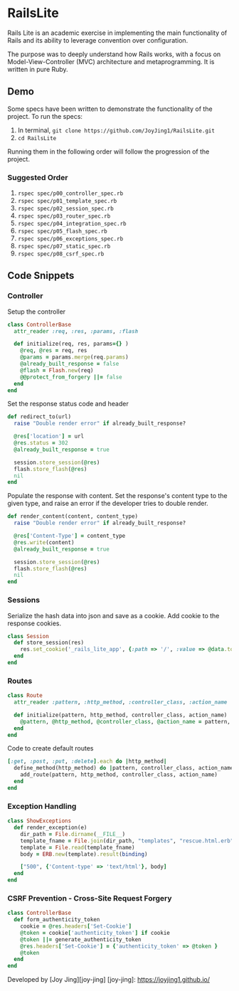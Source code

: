 # RailsLite

Rails Lite is an academic exercise in implementing the main functionality of Rails and its ability to leverage convention over configuration.

The purpose was to deeply understand how Rails works, with a focus on Model-View-Controller (MVC) architecture and metaprogramming. It is written in pure Ruby.

## Demo

Some specs have been written to demonstrate the functionality of the project. To run the specs:

1. In terminal, `git clone https://github.com/JoyJing1/RailsLite.git`
2. `cd RailsLite`

Running them in the following order will follow the progression of the project.

### Suggested Order
1. `rspec spec/p00_controller_spec.rb`
2. `rspec spec/p01_template_spec.rb`
3. `rspec spec/p02_session_spec.rb`
4. `rspec spec/p03_router_spec.rb`
5. `rspec spec/p04_integration_spec.rb`
5. `rspec spec/p05_flash_spec.rb`
5. `rspec spec/p06_exceptions_spec.rb`
5. `rspec spec/p07_static_spec.rb`
5. `rspec spec/p08_csrf_spec.rb`

## Code Snippets

### Controller

Setup the controller
```ruby
class ControllerBase
  attr_reader :req, :res, :params, :flash

  def initialize(req, res, params={} )
    @req, @res = req, res
    @params = params.merge(req.params)
    @already_built_response = false
    @flash = Flash.new(req)
    @@protect_from_forgery ||= false
  end
end
```

Set the response status code and header

```ruby
def redirect_to(url)
  raise "Double render error" if already_built_response?

  @res['location'] = url
  @res.status = 302
  @already_built_response = true

  session.store_session(@res)
  flash.store_flash(@res)
  nil
end
```

Populate the response with content. Set the response's content type to the given type, and raise an error if the developer tries to double render.

```ruby
def render_content(content, content_type)
  raise "Double render error" if already_built_response?

  @res['Content-Type'] = content_type
  @res.write(content)
  @already_built_response = true

  session.store_session(@res)
  flash.store_flash(@res)
  nil
end
```

### Sessions
Serialize the hash data into json and save as a cookie. Add cookie to the response cookies.

```ruby
class Session
  def store_session(res)
    res.set_cookie('_rails_lite_app', {:path => '/', :value => @data.to_json} )
  end
end
```

### Routes
```ruby
class Route
  attr_reader :pattern, :http_method, :controller_class, :action_name

  def initialize(pattern, http_method, controller_class, action_name)
    @pattern, @http_method, @controller_class, @action_name = pattern, http_method, controller_class, action_name
  end
end
```

Code to create default routes
```ruby
[:get, :post, :put, :delete].each do |http_method|
  define_method(http_method) do |pattern, controller_class, action_name|
    add_route(pattern, http_method, controller_class, action_name)
  end
end
```

### Exception Handling
```ruby
class ShowExceptions
  def render_exception(e)
    dir_path = File.dirname(__FILE__)
    template_fname = File.join(dir_path, "templates", "rescue.html.erb")
    template = File.read(template_fname)
    body = ERB.new(template).result(binding)

    ["500", {'Content-type' => 'text/html'}, body]
  end
end
```

### CSRF Prevention - Cross-Site Request Forgery
```ruby
class ControllerBase
  def form_authenticity_token
    cookie = @res.headers['Set-Cookie']
    @token = cookie['authenticity_token'] if cookie
    @token ||= generate_authenticity_token
    @res.headers['Set-Cookie'] = {'authenticity_token' => @token }
    @token
  end
end
```

Developed by [Joy Jing][joy-jing]
[joy-jing]: https://joyjing1.github.io/
